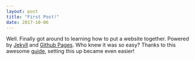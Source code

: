 ```yaml
---
layout: post
title: "First Post!"
date: 2017-10-06
---
```


Well. Finally got around to learning how to put a website together. Powered by [Jekyll](http://jekyllrb.com) and [Github Pages](https://pages.github.com). Who knew it was so easy? Thanks to this awesome [guide](http://jmcglone.com/guides/github-pages/), setting this up became even easier!
